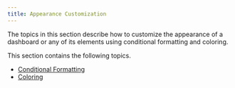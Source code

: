 ```yaml
---
title: Appearance Customization
---
```

The topics in this section describe how to customize the appearance of a dashboard or any of its elements using conditional formatting and coloring.

This section contains the following topics.
* [Conditional Formatting](../../../dashboard-for-desktop/articles/dashboard-designer/appearance-customization/conditional-formatting.md)
* [Coloring](../../../dashboard-for-desktop/articles/dashboard-designer/appearance-customization/coloring.md)